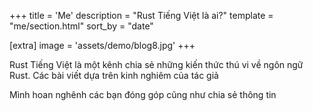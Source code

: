+++
title = 'Me'
description = "Rust Tiếng Việt là ai?"
template = "me/section.html"
sort_by = "date"

[extra]
image = 'assets/demo/blog8.jpg'
+++

Rust Tiếng Việt là một kênh chia sẻ những kiến thức thú vi về ngôn ngữ Rust. Các bài viết dựa trên kinh nghiêm của tác giả

Mình hoan nghênh các bạn đóng góp cũng như chia sẻ thông tin